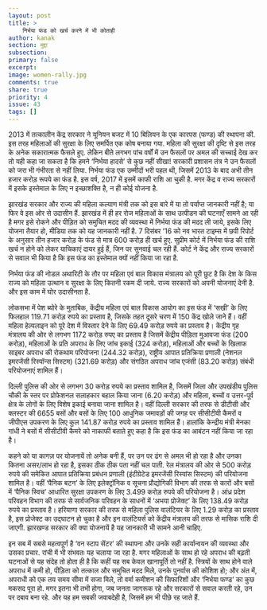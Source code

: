 ```yaml
---
layout: post
title: >
    निर्भया फंड को खर्च करने में भी कोताही
author: kanak
section: मुद्दा
subsection:
primary: false
excerpt:
image: women-rally.jpg
comments: true
share: true
priority: 4
issue: 43
tags: []
---
```


2013 में तत्कालीन केंद्र सरकार ने यूनियन बजट में 10 बिलियन के एक कारपस (फण्ड) की स्थापना की. इस तरह महिलाओं की सुरक्षा के लिए समर्पित एक कोष बनाया गया. महिला की सुरक्षा की दृष्टि से इस तरह के अनेक सकारात्मक फैसले हुए. लेकिन बीते लगभग पांच वर्षों में उन फैसलों पर अमल की सच्चाई देख कर तो यही कहा जा सकता है कि हमने ‘निर्भया हादसे’ से कुछ नहीं सीखा! सरकारी प्रशासन तंत्र  ने उन फैसलों को जरा भी गंभीरता से नहीं लिया. निर्भया फंड एक उम्मीदों भरी पहल थी, जिसमें 2013 के बाद अभी तीन हजार करोड़ रूपये का फंड है. इस वर्ष, 2017 में इसमें काफी राशि आ चुकी है. मगर केंद्र व राज्य सरकारों में इसके इस्तेमाल के लिए न इच्छाशक्ति है, न ही कोई योजना है.

झारखंड सरकार और राज्य की महिला कल्याण मंत्री तक को इस बारे में या तो पर्याप्त जानकारी नहीं है; या फिर वे इस ओर से उदासीन हैं. झारखंड में ही हर रोज महिलाओं के साथ उत्पीडन की घटनाएँ सामने आ रही है मगर इसे रोकने और पीड़ित को समुचित मदद की व्यवस्था में निर्भया फंड की मदद ली जाये, इसके लिए योजना तैयार हो, मीडिया तक को यह जानकारी नहीं है. 7 दिसंबर ’16 को नव भारत टाइम्स में छपी रिपोर्ट के अनुसार तीन हजार करोड़ के फंड से मात्र 600 करोड़ ही खर्च हुए. सुप्रीम कोर्ट में निर्भया फंड की राशि खर्च न होने को लेकर याचिकाएं दायर हुई हैं, जिन पर सुनवाई चल रही हैं. कोर्ट ने केंद्र और राज्य सरकारों से सवाल भी किया है कि इस फंड का इस्तेमाल क्यों नहीं किया जा रहा है.

निर्भया फंड की नोडल अथारिटी के तौर पर महिला एवं बाल विकास मंत्रालय को पूरी छुट है कि देश के किस राज्य को महिला उत्थान व सुरक्षा के लिए कितनी रकम दी जाये. राज्य सरकारों को अपनी योजनाएं देनी है. और इस काम में घोर उदासीनता है.

लोकसभा में पेश ब्योरे के मुताबिक, केंद्रीय महिला एवं बाल विकास आयोग का इस फंड में ‘सखी’ के लिए फिलहाल 119.71 करोड़ रुपये का प्रस्ताव है, जिसके तहत दूसरे चरण में 150 केंद्र खोले जाने हैं। वहीं महिला हेल्पलाइन को पूरे देश में विस्तार देने के लिए 69.49 करोड़ रुपये का प्रस्ताव है। केंद्रीय गृह मंत्रालय की ओर से लगभग 1172 करोड़ रुपए का प्रस्ताव है जिसमें केंद्रीय पीड़िता मुआवजा फंड (200 करोड़), महिलाओं के प्रति अपराध के लिए जांच इकाई (324 करोड़), महिलाओं और बच्चों के खिलाफ साइबर अपराध की रोकथाम परियोजना (244.32 करोड़), राष्ट्रीय आपात प्रतिक्रिया प्रणाली (नेशनल इमरजेंसी रिस्पॉन्स सिस्टम) (321.69 करोड़) और संगठित अपराध जांच एजंसी (83.20 करोड़) संबंधी परियोजनाएं शामिल हैं।

दिल्ली पुलिस की ओर से लगभग 30 करोड़ रुपये का प्रस्ताव शामिल है, जिसमें जिला और उपखंडीय पुलिस चौकी के स्तर पर प्रोफेशनल सलाहकार बहाल किया जाना (6.20 करोड़) और महिला, बच्चों व उत्तर-पूर्व क्षेत्र के लोगों के लिए विशेष इकाई बनाया जाना शामिल है। वहीं दिल्ली सरकार की तरफ से डीटीसी और क्लस्टर की 6655 बसों और बसों के लिए 100 आधुनिक जमावड़ों की जगह पर सीसीटीवी कैमरों व जीपीएस उपकरण के लिए कुल 141.87 करोड़ रुपये का प्रस्ताव शामिल हैं। हालांकि केन्द्रीय मंत्री मेनका गांधी ने बसों में सीसीटीवी कैमरे को नाकाफी बताते हुए कहा है कि इस फंड का आबंटन नहीं किया जा रहा है।

कहने को या कागज़ पर योजनायें तो अनेक बनी हैं, पर उन पर ढंग से अमल भी हो रहा है और उनका कितना असर/लाभ हो रहा है, इसका ठीक ठीक पता नहीं चल पाती. रेल मंत्रालय की ओर से 500 करोड़ रुपये की समेकित आपात प्रतिक्रिया प्रबंधन प्रणाली (इंटीग्रेटेड इमरजेंसी रिस्पांस सिस्टम) की परियोजना शामिल है। वहीं ‘पैनिक बटन’ के लिए इलेक्ट्रॉनिक व सूचना प्रौद्योगिकी विभाग की तरफ से कारों और बसों में ‘पैनिक स्विच’ आधारित सुरक्षा उपकरण के लिए 3.499 करोड़ रुपये की परियोजना है। आंध्र प्रदेश परिवहन विभाग की तरफ से सार्वजनिक परिवहन के साधनों में ‘अभया प्रोजेक्ट’ के लिए 138.49 करोड़ रुपये का प्रस्ताव है। हरियाणा सरकार की तरफ से महिला पुलिस वालंटियर के लिए 1.29 करोड़ का प्रस्ताव है, इस प्रोजेक्ट का उद्घाटन हो चुका है और इन वालंटियर्स को केंद्रीय मंत्रालय की तरफ से मासिक राशि दी जाएगी. झारखण्ड सरकार की क्या योजनायें है यह जानकारी भी सामने आनी चाहिए.

इन सब में सबसे महत्वपूर्ण है ‘वन स्टाप सेंटर’ की स्थापना और उनके सही कार्यान्वयन की व्यवस्था और उसका प्रचार. रांची में भी संभवतः यह चलाया जा रहा है. मगर महिलाओं के साथ हो रहे अपराध की बढ़ती घटनाओं से यह संदेह तो होता ही है कि कहीं यह सब केवल खानापूर्ति तो नहीं है. स्त्रियों के साथ होने वाले अपराध में कमी हो, पीड़िता को तत्काल और समुचित मदद मिले, उनके  पुनर्वास की कोशिश हो; और अंत में, अपराधी को एक तय समय सीमा में सजा मिले, तो वर्मा कमीशन की सिफारिशों और ‘निर्भया फण्ड’ का कुछ मकसद पूरा हो. मगर इतना भी तभी होगा, जब जनता जागरूक रहे और सरकारों से सवाल करती रहे, उन पर दबाव बना रहे. और यह हम सबकी जवाबदेही है, जिसमें हम भी पीछे रह जाते हैं.